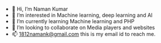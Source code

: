 - 👋 Hi, I’m Naman Kumar
- 👀 I’m interested in Machine learning, deep learning and AI
- 🌱 I’m currently learning Machine learning and PHP
- 💞️ I’m looking to collaborate on Media players and websites
- 📫 1812namank@gmail.com this is my email id to reach me.

<!---
naman0689/naman0689 is a ✨ special ✨ repository because its `README.md` (this file) appears on your GitHub profile.
You can click the Preview link to take a look at your changes.
--->
